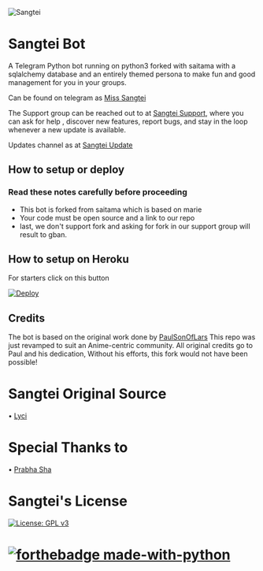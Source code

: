 ![Sangtei](https://1.bp.blogspot.com/-rsWtl7fFhTs/YJRDqJ3NTRI/AAAAAAAAJBY/1REF6FQLBS8pa4WPaa0RJFr7c7SSHTCDwCLcBGAsYHQ/s0/main-qimg-396b1449a73cd7198c4edc337b5cae80.webp)
# Sangtei Bot

A Telegram Python bot running on python3 forked with saitama with a sqlalchemy database and an entirely themed persona to make fun and good management for you in your groups.

Can be found on telegram as [Miss Sangtei](https://t.me/Sangtei_bot)

The Support group can be reached out to at [Sangtei Support](https://t.me/Sangteisupport), where you can ask for help , discover new features, report bugs, and stay in the loop whenever a new update is available. 


Updates channel as at [Sangtei Update](https://t.me/Sangteiupdate)

## How to setup or deploy

### Read these notes carefully before proceeding 
 - This bot is forked from saitama which is based on marie
 - Your code must be open source and a link to our repo
 - last, we don't support fork and asking for fork in our support group will result to gban.

## How to setup on Heroku 
For starters click on this button 

[![Deploy](https://www.herokucdn.com/deploy/button.svg)](https://heroku.com/deploy?template=https://github.com/lalrochhara/sangtei) 

## Credits
The bot is based on the original work done by [PaulSonOfLars](https://github.com/PaulSonOfLars)
This repo was just revamped to suit an Anime-centric community. All original credits go to Paul and his dedication, Without his efforts, this fork would not have been possible!

# Sangtei Original Source
• [Lyci](https://github.com/prabhasha-p/Lyci)

# Special Thanks to
• [Prabha Sha](https://github.com/prabhasha-p)

# Sangtei's License
[![License: GPL v3](https://img.shields.io/badge/License-GPL%20v3-blue.svg)](http://www.gnu.org/licenses/gpl-3.0)

# [![forthebadge made-with-python](http://ForTheBadge.com/images/badges/made-with-python.svg)](https://www.python.org/)
